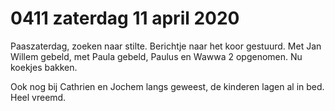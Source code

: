 # 0411 zaterdag 11 april 2020
Paaszaterdag, zoeken naar stilte. Berichtje naar het koor gestuurd. Met Jan Willem gebeld, met Paula gebeld, Paulus en Wawwa 2 opgenomen. Nu koekjes bakken.

Ook nog bij Cathrien en Jochem langs geweest, de kinderen lagen al in bed. Heel vreemd. 

